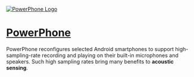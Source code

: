 [![PowerPhone Logo](/images/logo.svg)](https://powerphone.github.io/)

# [PowerPhone](https://powerphone.github.io/)
PowerPhone reconfigures selected Android smartphones to support high-sampling-rate recording and playing on their built-in microphones and speakers. Such high sampling rates bring many benefits to **acoustic sensing**. 